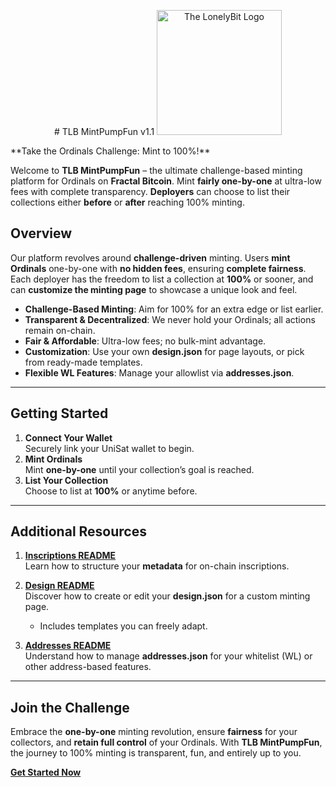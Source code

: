 <p align="center"> 
   # TLB MintPumpFun v1.1
  <img src="https://thelonelybit.org/images/TLB-Icon-TransBG.png" alt="The LonelyBit Logo" width="200"/>
</p>
**Take the Ordinals Challenge: Mint to 100%!**  

Welcome to **TLB MintPumpFun** – the ultimate challenge-based minting platform for Ordinals on **Fractal Bitcoin**. Mint **fairly one-by-one** at ultra-low fees with complete transparency. **Deployers** can choose to list their collections either **before** or **after** reaching 100% minting.

## Overview
Our platform revolves around **challenge-driven** minting. Users **mint Ordinals** one-by-one with **no hidden fees**, ensuring **complete fairness**. Each deployer has the freedom to list a collection at **100%** or sooner, and can **customize the minting page** to showcase a unique look and feel.

- **Challenge-Based Minting**: Aim for 100% for an extra edge or list earlier.  
- **Transparent & Decentralized**: We never hold your Ordinals; all actions remain on-chain.  
- **Fair & Affordable**: Ultra-low fees; no bulk-mint advantage.  
- **Customization**: Use your own **design.json** for page layouts, or pick from ready-made templates.  
- **Flexible WL Features**: Manage your allowlist via **addresses.json**.

---

## Getting Started
1. **Connect Your Wallet**  
   Securely link your UniSat wallet to begin.  
2. **Mint Ordinals**  
   Mint **one-by-one** until your collection’s goal is reached.  
3. **List Your Collection**  
   Choose to list at **100%** or anytime before.

---

## Additional Resources

1. [**Inscriptions README**](Inscriptions&Meta.md)  
   Learn how to structure your **metadata** for on-chain inscriptions.  
   
2. [**Design README**](design.md)  
   Discover how to create or edit your **design.json** for a custom minting page.  
   - Includes templates you can freely adapt.

3. [**Addresses README**](addresses.md)  
   Understand how to manage **addresses.json** for your whitelist (WL) or other address-based features.

---

## Join the Challenge
Embrace the **one-by-one** minting revolution, ensure **fairness** for your collectors, and **retain full control** of your Ordinals. With **TLB MintPumpFun**, the journey to 100% minting is transparent, fun, and entirely up to you.

**[Get Started Now](https://thelonelybit.org/TLB_MintPumpFun/)**
